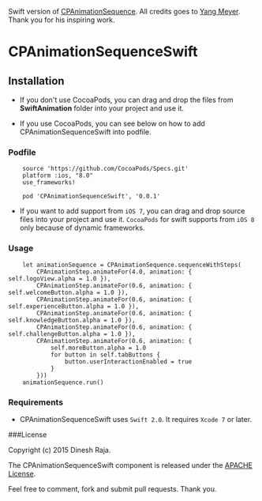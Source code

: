 Swift version of [CPAnimationSequence](https://github.com/yangmeyer/CPAnimationSequence). All credits goes to [Yang Meyer](https://github.com/yangmeyer). Thank you for his inspiring work.

# CPAnimationSequenceSwift

## Installation
* If you don't use CocoaPods, you can drag and drop the files from **SwiftAnimation** folder into your project and use it.

* If you use CocoaPods, you can see below on how to add CPAnimationSequenceSwift into podfile.

### Podfile

		source 'https://github.com/CocoaPods/Specs.git'
		platform :ios, "8.0"
		use_frameworks!
	
		pod 'CPAnimationSequenceSwift', '0.0.1' 

* If you want to add support from `iOS 7`, you can drag and drop source files into your project and use it. `CocoaPods` for swift supports from `iOS 8` only because of dynamic frameworks.


### Usage

        let animationSequence = CPAnimationSequence.sequenceWithSteps(
            CPAnimationStep.animateFor(4.0, animation: { self.logoView.alpha = 1.0 }),
            CPAnimationStep.animateFor(0.6, animation: { self.welcomeButton.alpha = 1.0 }),
            CPAnimationStep.animateFor(0.6, animation: { self.experienceButton.alpha = 1.0 }),
            CPAnimationStep.animateFor(0.6, animation: { self.knowledgeButton.alpha = 1.0 }),
            CPAnimationStep.animateFor(0.6, animation: { self.challengeButton.alpha = 1.0 }),
            CPAnimationStep.animateFor(0.6, animation: {
                self.moreButton.alpha = 1.0
                for button in self.tabButtons {
                    button.userInteractionEnabled = true
                }
            }))
        animationSequence.run()

### Requirements
* CPAnimationSequenceSwift uses `Swift 2.0`. It requires `Xcode 7` or later.


###License

Copyright (c) 2015 Dinesh Raja.

The CPAnimationSequenceSwift component is released under the [APACHE License](https://github.com/dineshrajas/CPAnimationSequenceSwift/blob/master/License.md).


Feel free to comment, fork and submit pull requests. Thank you.
